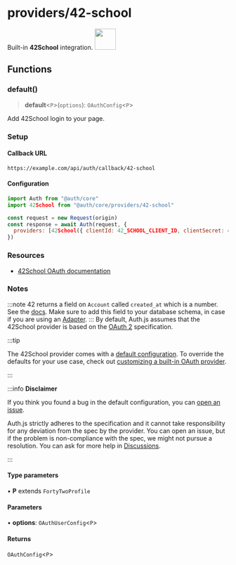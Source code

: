 # providers/42-school

<div style={{backgroundColor: "#fff", display: "flex", justifyContent: "space-between", color: "#000", padding: 16}}>
<span>Built-in <b>42School</b> integration.</span>
<a href="https://api.intra.42.fr//">
  <img style={{display: "block"}} src="https://authjs.dev/img/providers/42-school.svg" height="48" width="48"/>
</a>
</div>

## Functions

### default()

> **default**\<`P`\>(`options`): `OAuthConfig`\<`P`\>

Add 42School login to your page.

### Setup

#### Callback URL
```
https://example.com/api/auth/callback/42-school
```

#### Configuration
```js
import Auth from "@auth/core"
import 42School from "@auth/core/providers/42-school"

const request = new Request(origin)
const response = await Auth(request, {
  providers: [42School({ clientId: 42_SCHOOL_CLIENT_ID, clientSecret: 42_SCHOOL_CLIENT_SECRET })],
})
```

### Resources

 - [42School OAuth documentation](https://api.intra.42.fr/apidoc/guides/web_application_flow)

### Notes

:::note
42 returns a field on `Account` called `created_at` which is a number. See the [docs](https://api.intra.42.fr/apidoc/guides/getting_started#make-basic-requests). Make sure to add this field to your database schema, in case if you are using an [Adapter](https://authjs.dev/reference/core/adapters).
:::
By default, Auth.js assumes that the 42School provider is
based on the [OAuth 2](https://www.rfc-editor.org/rfc/rfc6749.html) specification.

:::tip

The 42School provider comes with a [default configuration](https://github.com/nextauthjs/next-auth/blob/main/packages/core/src/providers/42-school.ts).
To override the defaults for your use case, check out [customizing a built-in OAuth provider](https://authjs.dev/guides/providers/custom-provider#override-default-options).

:::

:::info **Disclaimer**

If you think you found a bug in the default configuration, you can [open an issue](https://authjs.dev/new/provider-issue).

Auth.js strictly adheres to the specification and it cannot take responsibility for any deviation from
the spec by the provider. You can open an issue, but if the problem is non-compliance with the spec,
we might not pursue a resolution. You can ask for more help in [Discussions](https://authjs.dev/new/github-discussions).

:::

#### Type parameters

• **P** extends `FortyTwoProfile`

#### Parameters

• **options**: `OAuthUserConfig`\<`P`\>

#### Returns

`OAuthConfig`\<`P`\>
